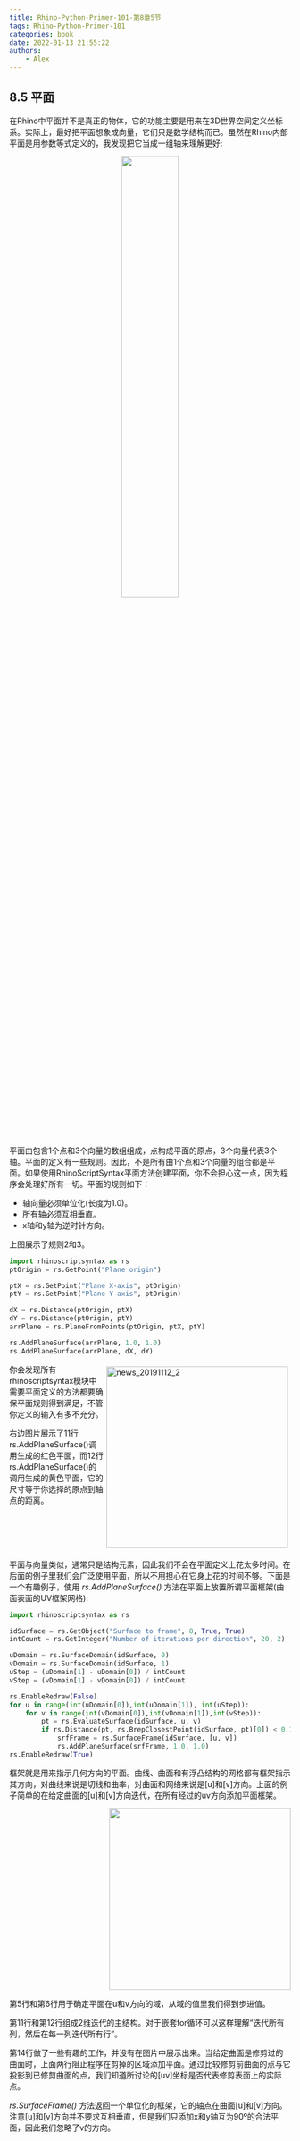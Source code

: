 ```yaml
---
title: Rhino-Python-Primer-101-第8章5节
tags: Rhino-Python-Primer-101
categories: book
date: 2022-01-13 21:55:22
authors:
    - Alex
---
```

## 8.5 平面

在Rhino中平面并不是真正的物体，它的功能主要是用来在3D世界空间定义坐标系。实际上，最好把平面想象成向量，它们只是数学结构而已。虽然在Rhino内部平面是用参数等式定义的，我发现把它当成一组轴来理解更好:

<div align=center><img src="https://gitee.com/al666ex/RhinoPython101/raw/master/images/primer-planedefinition.png" width="45%"></div>

平面由包含1个点和3个向量的数组组成，点构成平面的原点，3个向量代表3个轴。平面的定义有一些规则。因此，不是所有由1个点和3个向量的组合都是平面。如果使用RhinoScriptSyntax平面方法创建平面，你不会担心这一点，因为程序会处理好所有一切。平面的规则如下：

- 轴向量必须单位化(长度为1.0)。
- 所有轴必须互相垂直。
- x轴和y轴为逆时针方向。

上图展示了规则2和3。

```python
import rhinoscriptsyntax as rs
ptOrigin = rs.GetPoint("Plane origin")

ptX = rs.GetPoint("Plane X-axis", ptOrigin)
ptY = rs.GetPoint("Plane Y-axis", ptOrigin)

dX = rs.Distance(ptOrigin, ptX)
dY = rs.Distance(ptOrigin, ptY)
arrPlane = rs.PlaneFromPoints(ptOrigin, ptX, ptY)

rs.AddPlaneSurface(arrPlane, 1.0, 1.0)
rs.AddPlaneSurface(arrPlane, dX, dY)
```
<!--more-->
<div style="float: left; clear: both;" align="left">
<img src="https://gitee.com/al666ex/RhinoPython101/raw/master/images/primer-planecreation.png" width="325" alt="news_20191112_2" align=right hspace="5" vspace="5"/>
你会发现所有rhinoscriptsyntax模块中需要平面定义的方法都要确保平面规则得到满足，不管你定义的输入有多不充分。

右边图片展示了11行rs.AddPlaneSurface()调用生成的红色平面，而12行rs.AddPlaneSurface()的调用生成的黄色平面，它的尺寸等于你选择的原点到轴点的距离。
</div>
<br clear="left" />

平面与向量类似，通常只是结构元素，因此我们不会在平面定义上花太多时间。在后面的例子里我们会广泛使用平面，所以不用担心在它身上花的时间不够。下面是一个有趣例子，使用 *rs.AddPlaneSurface()* 方法在平面上放置所谓平面框架(曲面表面的UV框架网格):

```python linenums='1'
import rhinoscriptsyntax as rs

idSurface = rs.GetObject("Surface to frame", 8, True, True)
intCount = rs.GetInteger("Number of iterations per direction", 20, 2)

uDomain = rs.SurfaceDomain(idSurface, 0)
vDomain = rs.SurfaceDomain(idSurface, 1)
uStep = (uDomain[1] - uDomain[0]) / intCount
vStep = (vDomain[1] - vDomain[0]) / intCount

rs.EnableRedraw(False)
for u in range(int(uDomain[0]),int(uDomain[1]), int(uStep)):
    for v in range(int(vDomain[0]),int(vDomain[1]),int(vStep)):
        pt = rs.EvaluateSurface(idSurface, u, v)
        if rs.Distance(pt, rs.BrepClosestPoint(idSurface, pt)[0]) < 0.1:
            srfFrame = rs.SurfaceFrame(idSurface, [u, v])
            rs.AddPlaneSurface(srfFrame, 1.0, 1.0)
rs.EnableRedraw(True)
```
框架就是用来指示几何方向的平面。曲线、曲面和有浮凸结构的网格都有框架指示其方向，对曲线来说是切线和曲率，对曲面和网络来说是[u]和[v]方向。上面的例子简单的在给定曲面的[u]和[v]方向迭代，在所有经过的uv方向添加平面框架。

<div align=right><img width=325 src="https://gitee.com/al666ex/RhinoPython101/raw/master/images/primersurfaceframes.png"></div>

第5行和第6行用于确定平面在u和v方向的域，从域的值里我们得到步进值。

第11行和第12行组成2维迭代的主结构。对于嵌套for循环可以这样理解“迭代所有列，然后在每一列迭代所有行”。


第14行做了一些有趣的工作，并没有在图片中展示出来。当给定曲面是修剪过的曲面时，上面两行阻止程序在剪掉的区域添加平面。通过比较修剪前曲面的点与它投影到已修剪曲面的点，我们知道所讨论的[uv]坐标是否代表修剪表面上的实际点。

 *rs.SurfaceFrame()* 方法返回一个单位化的框架，它的轴点在曲面[u]和[v]方向。注意[u]和[v]方向并不要求互相垂直，但是我们只添加x和y轴互为90º的合法平面，因此我们忽略了v的方向。